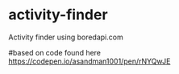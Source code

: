 # activity-finder
Activity finder using boredapi.com 

#based on code found here
https://codepen.io/asandman1001/pen/rNYQwJE
